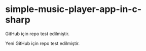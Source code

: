# simple-music-player-app-in-c-sharp
GitHub için repo test edilmiştir.

Yeni GitHub için repo test edilmiştir.
